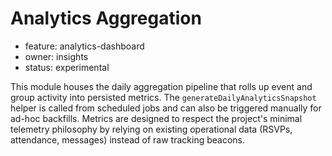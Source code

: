 # Analytics Aggregation

- feature: analytics-dashboard
- owner: insights
- status: experimental

This module houses the daily aggregation pipeline that rolls up event and group activity into
persisted metrics. The `generateDailyAnalyticsSnapshot` helper is called from scheduled jobs and
can also be triggered manually for ad-hoc backfills. Metrics are designed to respect the project's
minimal telemetry philosophy by relying on existing operational data (RSVPs, attendance, messages)
instead of raw tracking beacons.
